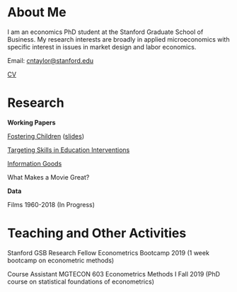 # About Me

I am an economics PhD student at the Stanford Graduate School of Business. My research interests are broadly in applied microeconomics with specific interest in issues in market design and labor economics.

Email: <cntaylor@stanford.edu>

[CV](./pdfs/cntaylor_cv_2019.pdf)

# Research

**Working Papers**

[Fostering Children](./pdfs/foster.pdf) ([slides](./pdfs/foster_slides.pdf))

[Targeting Skills in Education Interventions](./pdfs/educ.pdf)

[Information Goods](./pdfs/info.pdf)

What Makes a Movie Great?


**Data**

Films 1960-2018 (In Progress)

# Teaching and Other Activities

Stanford GSB Research Fellow Econometrics Bootcamp 2019 (1 week bootcamp on econometric methods)

Course Assistant MGTECON 603 Econometrics Methods I Fall 2019 (PhD course on statistical foundations of econometrics)
